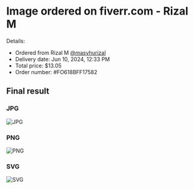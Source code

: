 # Image ordered on fiverr.com - Rizal M

Details:

- Ordered from Rizal M [@masyhurizal](https://www.fiverr.com/masyhurizal/)
- Delivery date: Jun 10, 2024, 12:33 PM
- Total price: $13.05
- Order number: #FO618BFF17582 

## Final result

### JPG

![JPG](./2024-06-23_delivery2/3642-rv-01.jpg)

### PNG

![PNG](./2024-06-23_delivery2/3642-rv-01.png)

### SVG

![SVG](./2024-06-23_delivery2/3642%20DV.svg)

